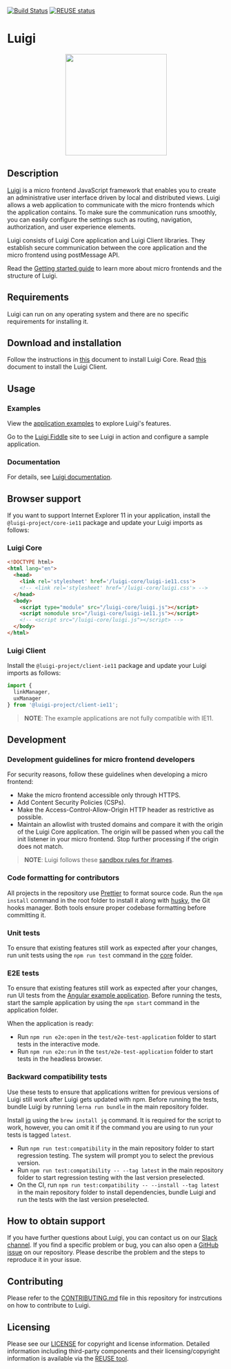 [![Build Status](https://travis-ci.org/SAP/luigi.svg?branch=master)](https://travis-ci.org/SAP/luigi)
[![REUSE status](https://api.reuse.software/badge/github.com/SAP/luigi)](https://api.reuse.software/info/github.com/SAP/luigi)
# Luigi
<p align="center">
 <img src="https://raw.githubusercontent.com/sap/luigi/master/logo.png" width="235">
</p>

## Description

[Luigi](https://luigi-project.io) is a micro frontend JavaScript framework that enables you to create an administrative user interface driven by local and distributed views. Luigi allows a web application to communicate with the micro frontends which the application contains. To make sure the communication runs smoothly, you can easily configure the settings such as routing, navigation, authorization, and user experience elements.

Luigi consists of Luigi Core application and Luigi Client libraries. They establish secure communication between the core application and the micro frontend using postMessage API.

Read the [Getting started guide](docs/getting-started.md) to learn more about micro frontends and the structure of Luigi.

## Requirements

Luigi can run on any operating system and there are no specific requirements for installing it.

## Download and installation

Follow the instructions in [this](docs/application-setup.md) document to install Luigi Core. Read [this](client/README.md) document to install the Luigi Client.


## Usage

### Examples

View the [application examples](core/examples) to explore Luigi's features.

Go to the [Luigi Fiddle](https://fiddle.luigi-project.io) site to see Luigi in action and configure a sample application.

### Documentation

For details, see [Luigi documentation](docs/README.md).

## Browser support

If you want to support Internet Explorer 11 in your application, install the `@luigi-project/core-ie11` package and update your Luigi imports as follows:
### Luigi Core
```html
<!DOCTYPE html>
<html lang="en">
  <head>
    <link rel='stylesheet' href='/luigi-core/luigi-ie11.css'>
    <!-- <link rel='stylesheet' href='/luigi-core/luigi.css'> -->
  </head>
  <body>
    <script type="module" src="/luigi-core/luigi.js"></script>
    <script nomodule src="/luigi-core/luigi-ie11.js"></script>
    <!-- <script src="/luigi-core/luigi.js"></script> -->
  </body>
</html>
```

### Luigi Client
Install the `@luigi-project/client-ie11` package and update your Luigi imports as follows:
```javascript
import {
  linkManager,
  uxManager
} from '@luigi-project/client-ie11';
```

> **NOTE**: The example applications are not fully compatible with IE11.

## Development

### Development guidelines for micro frontend developers

For security reasons, follow these guidelines when developing a micro frontend:

- Make the micro frontend accessible only through HTTPS.
- Add Content Security Policies (CSPs).
- Make the Access-Control-Allow-Origin HTTP header as restrictive as possible.
- Maintain an allowlist with trusted domains and compare it with the origin of the Luigi Core application. The origin will be passed when you call the init listener in your micro frontend. Stop further processing if the origin does not match.


> **NOTE**: Luigi follows these [sandbox rules for iframes](https://github.com/SAP/luigi/blob/af1deebb392dcec6490f72576e32eb5853a894bc/core/src/utilities/helpers/iframe-helpers.js#L140).


### Code formatting for contributors

All projects in the repository use [Prettier](https://prettier.io) to format source code. Run the `npm install` command in the root folder to install it along with [husky](https://github.com/typicode/husky), the Git hooks manager. Both tools ensure proper codebase formatting before committing it.

### Unit tests

To ensure that existing features still work as expected after your changes, run unit tests using the `npm run test` command in the [core](/core) folder.

### E2E tests

To ensure that existing features still work as expected after your changes, run UI tests from the [Angular example application](/test/e2e-test-application). Before running the tests, start the sample application by using the `npm start` command in the application folder.

When the application is ready:

- Run `npm run e2e:open` in the `test/e2e-test-application` folder to start tests in the interactive mode.
- Run `npm run e2e:run` in the `test/e2e-test-application` folder to start tests in the headless browser.

### Backward compatibility tests

Use these tests to ensure that applications written for previous versions of Luigi still work after Luigi gets updated with npm. Before running the tests, bundle Luigi by running `lerna run bundle` in the main repository folder.

Install [jq](https://stedolan.github.io/jq/) using the `brew install jq` command. It is required for the script to work, however, you can omit it if the command you are using to run your tests is tagged `latest`.

- Run `npm run test:compatibility` in the main repository folder to start regression testing. The system will prompt you to select the previous version.
- Run `npm run test:compatibility -- --tag latest` in the main repository folder to start regression testing with the last version preselected.
- On the CI, run `npm run test:compatibility -- --install --tag latest` in the main repository folder to install dependencies, bundle Luigi and run the tests with the last version preselected.

## How to obtain support

If you have further questions about Luigi, you can contact us on our [Slack channel](luigi-project.slack.com). If you find a specific problem or bug, you can also open a [GitHub issue](https://github.com/SAP/luigi/issues/new/choose) on our repository. Please describe the problem and the steps to reproduce it in your issue.

## Contributing

Please refer to the [CONTRIBUTING.md](CONTRIBUTING.md) file in this repository for instrcutions on how to contribute to Luigi.

## Licensing

Please see our [LICENSE](LICENSE) for copyright and license information. Detailed information including third-party components and their licensing/copyright information is available via the [REUSE tool](https://api.reuse.software/info/github.com/SAP/Luigi).